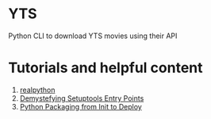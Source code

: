 # YTS

Python CLI to download YTS movies using their API

# Tutorials and helpful content

1. [realpython](https://realpython.com/pypi-publish-python-package/)
2. [Demystefying Setuptools Entry Points](https://www.youtube.com/watch?v=0W0k6zP_Lto)
3. [Python Packaging from Init to Deploy](https://www.youtube.com/watch?v=4fzAMdLKC5k)
